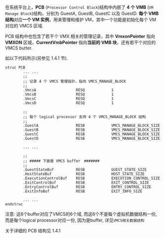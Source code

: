 在系统平台上，**PCB** (`Processor Control Block`)结构中内嵌了 **4 个 VMB** (`VM Manage Block`)结构，分别为 GuestA, GuestB, GuestC 以及 GuestD. **每个 VMB 结构**对应**一个 VM 实例**，用来管理和维护 VM，其中一个功能是初始化每个 VM 对应的 VMCS 区域. 

PCB 结构中也包含了若干个 VMX 相关的管理记录，其中 **VmxonPointer** 指向 **VMXON** 区城，**CurrentVmbPointer** 指向**当前的 VMB 块**，还有若干个对应的 VMCS butter. 

如以下代码所示(另参见 1.4.1 节). 

```
struc PCB
        ... ...
        ;;
        ;; 记录 4 个 VMCS 管理指针，指向 VMCS_MANAGE_BLOCK
        ;;
        .VmcsA                  RESQ            1
        .VmcsB                  RESQ            1
        .VmcsC                  RESQ            1
        .VmcsD                  RESQ            1
    
        ;;
        ;; 每个 logical processor 支持 4 个 VMCS_MANAGE_BLOCK 结构
        ;;
        .GuestA                 RESB            VMCS_MANAGE_BLOCK_SIZE
        .GuestB                 RESB            VMCS_MANAGE_BLOCK_SIZE
        .GuestC                 RESB            VMCS_MANAGE_BLOCK_SIZE
        .GuestD                 RESB            VMCS_MANAGE_BLOCK_SIZE

        ... ...

        ;;
        ;; ##### 下面是 VMCS buffer　#######
        ;;
        .GuestStateBuf          RESB            GUEST_STATE_SIZE
        .HostStateBuf           RESB            HOST_STATE_SIZE
        .ExecutionControlBuf    RESB            EXECUTION_CONTROL_SIZE
        .ExitControlBuf         RESB            EXIT_CONTROL_SIZE
        .EntryControlBuf        RESB            ENTRY_CONTROL_SIZE
        .ExitInfoBuf            RESB            EXIT_INFO_SIZE
        
        ... ...
endstruc
```

注意: 这6个buffer对应了VMCS的6个域, 而这6个不是每个虚拟机数据结构一份, 而是每个logical processor对应一份, 因为是buffer, 详见`VMCS相关数据结构`

关于详细的 PCB 结构见 1.4.1